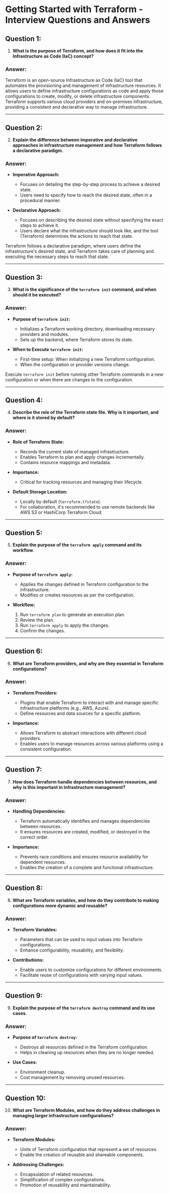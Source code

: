 # Getting Started with Terraform - Interview Questions and Answers

## Question 1:

1. **What is the purpose of Terraform, and how does it fit into the Infrastructure as Code (IaC) concept?**

### Answer:

Terraform is an open-source Infrastructure as Code (IaC) tool that automates the provisioning and management of infrastructure resources. It allows users to define infrastructure configurations as code and apply those configurations to create, modify, or delete infrastructure components. Terraform supports various cloud providers and on-premises infrastructure, providing a consistent and declarative way to manage infrastructure.

---

## Question 2:

2. **Explain the difference between imperative and declarative approaches in infrastructure management and how Terraform follows a declarative paradigm.**

### Answer:

- **Imperative Approach:**
  - Focuses on detailing the step-by-step process to achieve a desired state.
  - Users need to specify how to reach the desired state, often in a procedural manner.

- **Declarative Approach:**
  - Focuses on describing the desired state without specifying the exact steps to achieve it.
  - Users declare what the infrastructure should look like, and the tool (Terraform) determines the actions to reach that state.

Terraform follows a declarative paradigm, where users define the infrastructure's desired state, and Terraform takes care of planning and executing the necessary steps to reach that state.

---

## Question 3:

3. **What is the significance of the `terraform init` command, and when should it be executed?**

### Answer:

- **Purpose of `terraform init`:**
  - Initializes a Terraform working directory, downloading necessary providers and modules.
  - Sets up the backend, where Terraform stores its state.

- **When to Execute `terraform init`:**
  - First-time setup: When initializing a new Terraform configuration.
  - When the configuration or provider versions change.

Execute `terraform init` before running other Terraform commands in a new configuration or when there are changes to the configuration.

---

## Question 4:

4. **Describe the role of the Terraform state file. Why is it important, and where is it stored by default?**

### Answer:

- **Role of Terraform State:**
  - Records the current state of managed infrastructure.
  - Enables Terraform to plan and apply changes incrementally.
  - Contains resource mappings and metadata.

- **Importance:**
  - Critical for tracking resources and managing their lifecycle.

- **Default Storage Location:**
  - Locally by default (`terraform.tfstate`).
  - For collaboration, it's recommended to use remote backends like AWS S3 or HashiCorp Terraform Cloud.

---

## Question 5:

5. **Explain the purpose of the `terraform apply` command and its workflow.**

### Answer:

- **Purpose of `terraform apply`:**
  - Applies the changes defined in Terraform configuration to the infrastructure.
  - Modifies or creates resources as per the configuration.

- **Workflow:**
  1. Run `terraform plan` to generate an execution plan.
  2. Review the plan.
  3. Run `terraform apply` to apply the changes.
  4. Confirm the changes.

---

## Question 6:

6. **What are Terraform providers, and why are they essential in Terraform configurations?**

### Answer:

- **Terraform Providers:**
  - Plugins that enable Terraform to interact with and manage specific infrastructure platforms (e.g., AWS, Azure).
  - Define resources and data sources for a specific platform.

- **Importance:**
  - Allows Terraform to abstract interactions with different cloud providers.
  - Enables users to manage resources across various platforms using a consistent configuration.

---

## Question 7:

7. **How does Terraform handle dependencies between resources, and why is this important in infrastructure management?**

### Answer:

- **Handling Dependencies:**
  - Terraform automatically identifies and manages dependencies between resources.
  - It ensures resources are created, modified, or destroyed in the correct order.

- **Importance:**
  - Prevents race conditions and ensures resource availability for dependent resources.
  - Enables the creation of a complete and functional infrastructure.

---

## Question 8:

8. **What are Terraform variables, and how do they contribute to making configurations more dynamic and reusable?**

### Answer:

- **Terraform Variables:**
  - Parameters that can be used to input values into Terraform configurations.
  - Enhance configurability, reusability, and flexibility.

- **Contributions:**
  - Enable users to customize configurations for different environments.
  - Facilitate reuse of configurations with varying input values.

---

## Question 9:

9. **Explain the purpose of the `terraform destroy` command and its use cases.**

### Answer:

- **Purpose of `terraform destroy`:**
  - Destroys all resources defined in the Terraform configuration.
  - Helps in cleaning up resources when they are no longer needed.

- **Use Cases:**
  - Environment cleanup.
  - Cost management by removing unused resources.

---

## Question 10:

10. **What are Terraform Modules, and how do they address challenges in managing larger infrastructure configurations?**

### Answer:

- **Terraform Modules:**
  - Units of Terraform configuration that represent a set of resources.
  - Enable the creation of reusable and shareable components.

- **Addressing Challenges:**
  - Encapsulation of related resources.
  - Simplification of complex configurations.
  - Promotion of reusability and maintainability.

